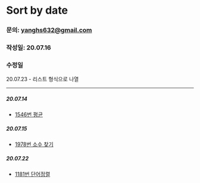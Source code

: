 # Sort by date

### 문의: yanghs632@gmail.com
### 작성일: 20.07.16
### 수정일
20.07.23 - 리스트 형식으로 나열

---
##### 20.07.14
- [1546번 평균](solve/1546번%20평균.md)

##### 20.07.15
- [1978번 소수 찾기](solve/1978번%20소수%20찾기.md) 

##### 20.07.22
- [1181번 단어정렬](solve/1181번%20단어정렬.md)